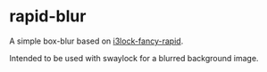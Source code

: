 # rapid-blur

A simple box-blur based on [i3lock-fancy-rapid](https://github.com/yvbbrjdr/i3lock-fancy-rapid).

Intended to be used with swaylock for a blurred background image.
